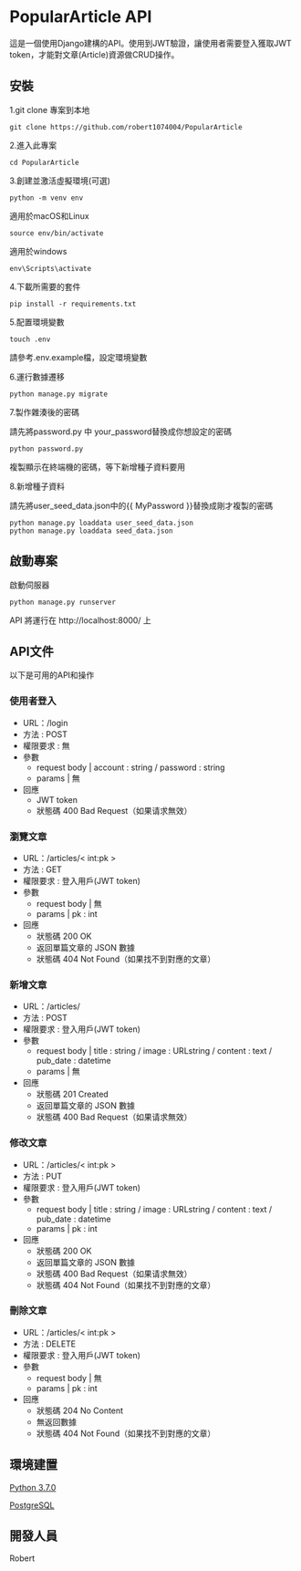 # PopularArticle API
這是一個使用Django建構的API。使用到JWT驗證，讓使用者需要登入獲取JWT token，才能對文章(Article)資源做CRUD操作。

## 安裝
1.git clone 專案到本地

    git clone https://github.com/robert1074004/PopularArticle

2.進入此專案

    cd PopularArticle

3.創建並激活虛擬環境(可選)

    python -m venv env

  適用於macOS和Linux

    source env/bin/activate

  適用於windows

    env\Scripts\activate

4.下載所需要的套件

    pip install -r requirements.txt

5.配置環境變數

    touch .env

  請參考.env.example檔，設定環境變數

6.運行數據遷移

    python manage.py migrate
    
7.製作雜湊後的密碼

  請先將password.py 中 your_password替換成你想設定的密碼

    python password.py

  複製顯示在終端機的密碼，等下新增種子資料要用
    
8.新增種子資料

  請先將user_seed_data.json中的{{ MyPassword }}替換成剛才複製的密碼
  
    python manage.py loaddata user_seed_data.json
    python manage.py loaddata seed_data.json

## 啟動專案
啟動伺服器

    python manage.py runserver
API 將運行在 http://localhost:8000/ 上

## API文件

以下是可用的API和操作

### 使用者登入
* URL：/login
* 方法 : POST
* 權限要求 : 無
* 參數
  * request body | account : string / password : string
  * params | 無   
* 回應
  * JWT token
  * 狀態碼 400 Bad Request（如果请求無效）

### 瀏覽文章
* URL：/articles/< int:pk >
* 方法 : GET
* 權限要求 : 登入用戶(JWT token)
* 參數
  * request body | 無
  * params | pk : int
* 回應
  * 狀態碼 200 OK
  * 返回單篇文章的 JSON 數據
  * 狀態碼 404 Not Found（如果找不到對應的文章）

### 新增文章
* URL：/articles/
* 方法 : POST
* 權限要求 : 登入用戶(JWT token)
* 參數
  * request body | title : string  / image : URLstring / content : text / pub_date : datetime 
  * params | 無   
* 回應
  * 狀態碼 201 Created
  * 返回單篇文章的 JSON 數據
  * 狀態碼 400 Bad Request（如果请求無效）

### 修改文章
* URL：/articles/< int:pk >
* 方法 : PUT
* 權限要求 : 登入用戶(JWT token)
* 參數
  * request body | title : string  / image : URLstring / content : text / pub_date : datetime
  * params | pk : int   
* 回應
  * 狀態碼 200 OK
  * 返回單篇文章的 JSON 數據
  * 狀態碼 400 Bad Request（如果请求無效）
  * 狀態碼 404 Not Found（如果找不到對應的文章）
 
### 刪除文章
* URL：/articles/< int:pk >
* 方法 : DELETE
* 權限要求 : 登入用戶(JWT token)
* 參數
  * request body | 無
  * params | pk : int  
* 回應
  * 狀態碼 204 No Content
  * 無返回數據
  * 狀態碼 404 Not Found（如果找不到對應的文章）

## 環境建置
[Python 3.7.0](https://www.python.org/downloads/)

[PostgreSQL](https://www.postgresql.org/)

## 開發人員
Robert
